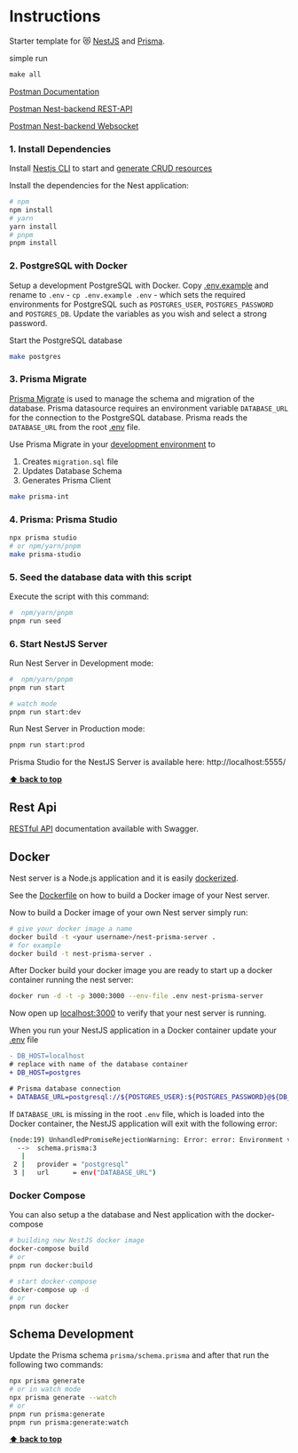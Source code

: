 # Instructions

Starter template for 😻 [NestJS](https://nestjs.com/) and [Prisma](https://www.prisma.io/).

simple run

```MakeFile
make all
```

[Postman Documentation](https://identity.getpostman.com/handover/multifactor?user=15905030&handover_token=8729f4ba-7962-4459-ab12-18c1757f2ea7)

[Postman Nest-backend REST-API](https://speeding-capsule-68866.postman.co/workspace/Team-Workspace~d19af575-99c6-4b6d-8ef9-186657f492b9/collection/15905030-c9c5840a-e11c-415c-962e-38be4a4ca93a?action=share&creator=15905030&active-environment=15905030-e9a53d1d-dfb3-41bd-beca-8bf6615894b1)

[Postman Nest-backend Websocket](https://speeding-capsule-68866.postman.co/workspace/Team-Workspace~d19af575-99c6-4b6d-8ef9-186657f492b9/collection/6512c25b97fc8e4d2f995eca?action=share&creator=15905030&active-environment=15905030-e9a53d1d-dfb3-41bd-beca-8bf6615894b1)

### 1. Install Dependencies

Install [Nestjs CLI](https://docs.nestjs.com/cli/usages) to start and [generate CRUD resources](https://trilon.io/blog/introducing-cli-generators-crud-api-in-1-minute)

Install the dependencies for the Nest application:

```bash
# npm
npm install
# yarn
yarn install
# pnpm
pnpm install
```

### 2. PostgreSQL with Docker

Setup a development PostgreSQL with Docker. Copy [.env.example](./.env.example) and rename to `.env` - `cp .env.example .env` - which sets the required environments for PostgreSQL such as `POSTGRES_USER`, `POSTGRES_PASSWORD` and `POSTGRES_DB`. Update the variables as you wish and select a strong password.

Start the PostgreSQL database

```bash
make postgres
```

### 3. Prisma Migrate

[Prisma Migrate](https://github.com/prisma/prisma2/tree/master/docs/prisma-migrate) is used to manage the schema and migration of the database. Prisma datasource requires an environment variable `DATABASE_URL` for the connection to the PostgreSQL database. Prisma reads the `DATABASE_URL` from the root [.env](./.env) file.

Use Prisma Migrate in your [development environment](https://www.prisma.io/blog/prisma-migrate-preview-b5eno5g08d0b#evolving-the-schema-in-development) to

1. Creates `migration.sql` file
2. Updates Database Schema
3. Generates Prisma Client

```bash
make prisma-int
```

### 4. Prisma: Prisma Studio

```bash
npx prisma studio
# or npm/yarn/pnpm
make prisma-studio
```

### 5. Seed the database data with this script

Execute the script with this command:

```bash
#  npm/yarn/pnpm
pnpm run seed
```

### 6. Start NestJS Server

Run Nest Server in Development mode:

```bash
#  npm/yarn/pnpm
pnpm run start

# watch mode
pnpm run start:dev
```

Run Nest Server in Production mode:

```bash
pnpm run start:prod
```

Prisma Studio for the NestJS Server is available here: http://localhost:5555/

**[⬆ back to top](#overview)**

## Rest Api

[RESTful API](http://localhost:3000/api) documentation available with Swagger.

## Docker

Nest server is a Node.js application and it is easily [dockerized](https://nodejs.org/de/docs/guides/nodejs-docker-webapp/).

See the [Dockerfile](./Dockerfile) on how to build a Docker image of your Nest server.

Now to build a Docker image of your own Nest server simply run:

```bash
# give your docker image a name
docker build -t <your username>/nest-prisma-server .
# for example
docker build -t nest-prisma-server .
```

After Docker build your docker image you are ready to start up a docker container running the nest server:

```bash
docker run -d -t -p 3000:3000 --env-file .env nest-prisma-server
```

Now open up [localhost:3000](http://localhost:3000) to verify that your nest server is running.

When you run your NestJS application in a Docker container update your [.env](.env) file

```diff
- DB_HOST=localhost
# replace with name of the database container
+ DB_HOST=postgres

# Prisma database connection
+ DATABASE_URL=postgresql://${POSTGRES_USER}:${POSTGRES_PASSWORD}@${DB_HOST}:${DB_PORT}/${POSTGRES_DB}?schema=${DB_SCHEMA}&sslmode=prefer
```

If `DATABASE_URL` is missing in the root `.env` file, which is loaded into the Docker container, the NestJS application will exit with the following error:

```bash
(node:19) UnhandledPromiseRejectionWarning: Error: error: Environment variable not found: DATABASE_URL.
  -->  schema.prisma:3
   |
 2 |   provider = "postgresql"
 3 |   url      = env("DATABASE_URL")
```

### Docker Compose

You can also setup a the database and Nest application with the docker-compose

```bash
# building new NestJS docker image
docker-compose build
# or
pnpm run docker:build

# start docker-compose
docker-compose up -d
# or
pnpm run docker
```

## Schema Development

Update the Prisma schema `prisma/schema.prisma` and after that run the following two commands:

```bash
npx prisma generate
# or in watch mode
npx prisma generate --watch
# or
pnpm run prisma:generate
pnpm run prisma:generate:watch
```

**[⬆ back to top](#overview)**
